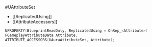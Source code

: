 #UAttributeSet

- [[ReplicatedUsing]]
- [[AttributeAccessors]]

```cpp
UPROPERTY(BlueprintReadOnly, ReplicatedUsing = OnRep_<Attribute>)  
FGameplayAttributeData Attribute;
ATTRIBUTE_ACCESSORS(UAuraAttributeSet, Attribute);
```